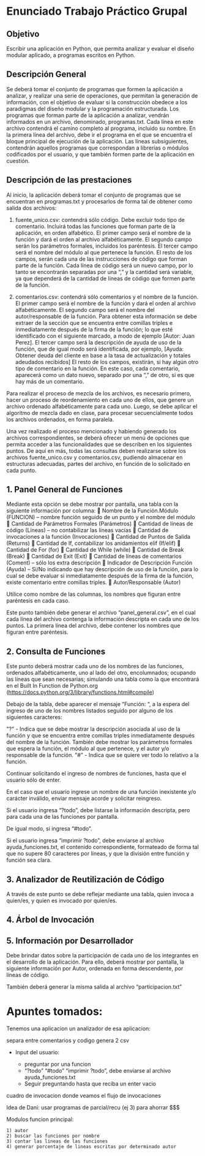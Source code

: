 # Enunciado Trabajo Práctico Grupal 

## Objetivo

Escribir una aplicación en Python, que permita analizar y evaluar el diseño modular aplicado, a
programas escritos en Python.

## Descripción General 

Se deberá tomar el conjunto de programas que formen la aplicación a analizar, y realizar una serie de operaciones, que permitan la generación de información, con el objetivo de evaluar si la construcción obedece a los paradigmas del diseño modular y la programación estructurada. 
Los programas que forman parte de la aplicación a analizar, vendrán informados en un archivo, denominado, programas.txt. Cada línea en este archivo contendrá el camino completo al programa, incluido su nombre. En la primera línea del archivo, debe ir el programa en el que se encuentra el bloque principal de ejecución de la aplicación. Las líneas subsiguientes, contendrán aquellos programas que correspondan a librerías o módulos codificados por el usuario, y que también formen parte de la aplicación en cuestión. 

## Descripción de las prestaciones 

Al inicio, la aplicación deberá tomar el conjunto de programas que se encuentran en programas.txt y procesarlos de forma tal de obtener como salida dos archivos: 

1. fuente_unico.csv: contendrá sólo código. Debe excluir todo tipo de comentario. Incluirá todas las funciones que forman parte de la aplicación, en orden alfabético. 
  El primer campo será el nombre de la función y dará el orden al archivo alfabéticamente. 
  El segundo campo serán los parámetros formales, incluidos los paréntesis. 
  El tercer campo será el nombre del módulo al que pertenece la función. 
  El resto de los campos, serán cada una de las instrucciones de código que forman parte de la función. Cada línea de código será un nuevo campo, por lo tanto se encontrarán separadas por una “,” y la cantidad será variable, ya que dependerá de la cantidad de líneas de código que formen parte de la función.

2. comentarios.csv: contendrá sólo comentarios y el nombre de la función.
  El primer campo será el nombre de la función y dará el orden al archivo alfabéticamente.
  El segundo campo será el nombre del autor/responsable de la función. Para obtener esta información se debe extraer de la sección que se encuentra entre comillas triples e inmediatamente después de la firma de la función; lo que esté identificado con el siguiente marcado, a modo de ejemplo [Autor: Juan Perez].
  El tercer campo será la descripción de ayuda de uso de la función, que de igual modo será identificada, por ejemplo, [Ayuda: Obtener deuda del cliente en base a la tasa de actualización y totales adeudados recibidos]
  El resto de los campos, existirán, si hay algún otro tipo de comentario en la función. En este caso, cada comentario, aparecerá como un dato nuevo, separado por una “,” de otro, si es que hay más de un comentario. 
  
Para realizar el proceso de mezcla de los archivos, es necesario primero, hacer un proceso de reordenamiento en cada uno de ellos, que genere un archivo ordenado alfabéticamente para cada uno. Luego, se debe aplicar el algoritmo de mezcla dado en clase, para procesar secuencialmente todos los archivos ordenados, en forma paralela. 

Una vez realizado el proceso mencionado y habiendo generado los archivos correspondientes, se deberá ofrecer un menú de opciones que permita acceder a las funcionalidades que se describen en los siguientes puntos. De aquí en más, todas las consultas deben realizarse sobre los archivos fuente_unico.csv y comentarios.csv, pudiendo almacenar en estructuras adecuadas, partes del archivo, en función de lo solicitado en cada punto. 

## 1. Panel General de Funciones

Mediante esta opción se debe mostrar por pantalla, una tabla con la siguiente información
por columna:
   Nombre de la Función.Módulo (FUNCION) – nombre función seguido de un punto y el nombre del módulo
   Cantidad de Parámetros Formales (Parámetros)
   Cantidad de líneas de código (Líneas) – no contabilizar las líneas vacías
   Cantidad de invocaciones a la función (Invocaciones)
   Cantidad de Puntos de Salida (Returns)
   Cantidad de If, contabilizar los anidamientos elif (If/elif)
   Cantidad de For (for)
   Cantidad de While (while)
   Cantidad de Break (Break)
   Cantidad de Exit (Exit)
   Cantidad de líneas de comentarios (Coment) – sólo los extra descripción
   Indicador de Descripción Función (Ayuda) – Si/No indicando que hay descripción de uso de la función, para lo cual se debe evaluar si inmediatamente después de la firma de la función, existe comentario entre comillas triples.
   Autor/Responsable (Autor) 
  
Utilice como nombre de las columnas, los nombres que figuran entre paréntesis en cada caso.

Este punto también debe generar el archivo “panel_general.csv”, en el cual cada línea del archivo contenga la información descripta en cada uno de los puntos. La primera línea del archivo, debe contener los nombres que figuran entre paréntesis.

## 2. Consulta de Funciones

Este punto deberá mostrar cada uno de los nombres de las funciones, ordenados alfabéticamente, uno al lado del otro, encolumnados; ocupando las líneas que sean
necesarias; simulando una tabla como la que encontrará en el Built In Function de Python.org (https://docs.python.org/3/library/functions.html#compile)

Debajo de la tabla, debe aparecer el mensaje “Función: “, a la espera del ingreso de uno de los nombres listados seguido por alguno de los siguientes caracteres:

"?" - Indica que se debe mostrar la descripción asociada al uso de la función y que se encuentra entre comillas triples inmediatamente después del nombre de
la función. También debe mostrar los parámetros formales que espera la función, el módulo al que pertenece, y el autor y/o responsable de la función.
"#" - Indica que se quiere ver todo lo relativo a la función.

Continuar solicitando el ingreso de nombres de funciones, hasta que el usuario sólo de enter.

En el caso que el usuario ingrese un nombre de una función inexistente y/o carácter inválido, enviar mensaje acorde y solicitar reingreso.

Si el usuario ingresa “?todo”, debe listarse la información descripta, pero para cada una de las funciones por pantalla.

De igual modo, si ingresa “#todo”.

Si el usuario ingresa “imprimir ?todo”, debe enviarse al archivo ayuda_funciones.txt, el contenido correspondiente, formateado de forma tal que no supere 80 caracteres por líneas, y que la división entre función y función sea clara. 

## 3. Analizador de Reutilización de Código

A través de este punto se debe reflejar mediante una tabla, quien invoca a quien/es, y
quien es invocado por quien/es.

## 4. Árbol de Invocación 

## 5. Información por Desarrollador 

Debe brindar datos sobre la participación de cada uno de los integrantes en el desarrollo de la aplicación. Para ello, deberá mostrar por pantalla, la siguiente información por Autor, ordenada en forma descendente, por líneas de código.

También deberá generar la misma salida al archivo “participacion.txt” 

# Apuntes tomados: 

Tenemos una aplicacion
un analizador de esa aplicacion: 

separa entre comentarios y codigo
genera 2 csv 

- Input del usuario:

    - preguntar por una funcion
    - “?todo” “#todo” “imprimir ?todo”, debe enviarse al archivo ayuda_funciones.txt
    - Seguir preguntando hasta que reciba un enter vacio

cuadro de invocacion donde veamos el flujo de invocaciones

Idea de Dani: usar programas de parcial/recu (ej 3) para ahorrar $$$

Modulos funcion principal:

    1) autor
    2) buscar las funciones por nombre
    3) contar las lineas de las funciones
    4) generar porcentaje de lineas escritas por determinado autor